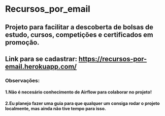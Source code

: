 # Recursos_por_email
## Projeto para facilitar a descoberta de bolsas de estudo, cursos, competições e certificados em promoção.

## Link para se cadastrar: https://recursos-por-email.herokuapp.com/

### Observações: 
#### 1.Não é necesário conhecimento de Airflow para colaborar no projeto!
#### 2.Eu planejo fazer uma guia para que qualquer um consiga rodar o projeto localmente, mas ainda não tive tempo para isso.

